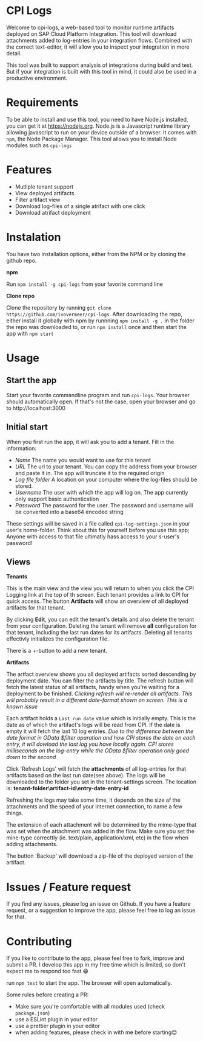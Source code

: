 # CPI Logs

Welcome to cpi-logs, a web-based tool to monitor runtime artifacts deployed on SAP Cloud Platform Integration. This tool will download attachments added to log-entries in your integration flows. Combined with the correct text-editor, it will allow you to inspect your integration in more detail.

This tool was built to support analysis of integrations during build and test. But if your integration is built with this tool in mind, it could also be used in a productive environment.

# Requirements

To be able to install and use this tool, you need to have Node.js installed, you can get it at https://nodejs.org. Node.js is a Javascript runtime library allowing javascript to run on your device outside of a browser. It comes with `npm`, the Node Package Manager. This tool allows you to install Node modules such as `cpi-logs`

# Features

- Mutliple tenant support
- View deployed artifacts
- Filter artifact view
- Download log-files of a single atrifact with one click
- Download atrifact deployment

# Instalation

You have two installation options, either from the NPM or by cloning the github repo.

**npm**

Run `npm install -g cpi-logs` from your favorite command line

**Clone repo**

Clone the repository by running `git clone https://github.com/ivovermeer/cpi-logs`. After downloading the repo, either install it globally with npm by runnning `npm install -g .` in the folder the repo was downloaded to, or run `npm install` once and then start the app with `npm start`

# Usage

## Start the app

Start your favorite commandline program and run `cpi-logs`. Your browser should automatically open. If that's not the case, open your browser and go to http://localhost:3000

## Initial start

When you first run the app, it will ask you to add a tenant. Fill in the information:

- _Name_ The name you would want to use for this tenant
- _URL_ The url to your tenant. You can copy the address from your browser and paste it in. The app will truncate it to the required origin
- _Log file folder_ A location on your computer where the log-files should be stored.
- _Username_ The user with which the app will log on. The app currently only support basic authentication
- _Password_ The password for the user. The password and username will be converted into a base64 encoded string

These settings will be saved in a file called `cpi-log-settings.json` in your user's home-folder. Think about this for yourself before you use this app; Anyone with access to that file ultimatly hass access to your s-user's password!

## Views

**Tenants**

This is the main view and the view you will return to when you click the CPI Logging link at the top of th screen. Each tenant provides a link to CPI for quick access. The button **Artifacts** will show an overview of all deployed artifacts for that tenant.

By clicking **Edit**, you can edit the tenant's details and also delete the tenant from your configuration. Deleting the tenant will remove **all** configuration for that tenant, including the last run dates for its artifacts. Deleting all tenants effectivly initializes the configuration file.

There is a +-button to add a new tenant.

**Artifacts**

The artfact overview shows you all deployed artifacts sorted descending by deployment date. You can filter the artifacts by title. The refresh button will fetch the latest status of all artifacts, handy when you're waiting for a deployment to be finished. _Clicking refresh will re-render all artifacts. This will probably result in a different date-format shown on screen. This is a known issue_

Each artifact holds a `Last run date` value which is initially empty. This is the date as of which the artifact's logs will be read from CPI. If the date is empty it will fetch the last 10 log entries.
_Due to the difference between the date format in OData $filter oparation and how CPI stores the date on each entry, it will dowload the last log you have locally again. CPI stores milliseconds on the log-entry while the OData $filter operation only goed down to the second_

Click 'Refresh Logs' will fetch the **attachments** of all log-entries for that artifacts based on the last run date(see above). The logs will be downloaded to the folder you set in the tenant-settings screen. The location is: **tenant-folder**\\**artifact-id**\\**entry-date**-**entry-id**

Refreshing the logs may take some time, it depends on the size af the attachments and the speed of your internet connection, to name a few things.

The extension of each attachment will be determined by the mime-type that was set when the attachment was added in the flow. Make sure you set the mine-type correcttly (ie. text/plain, application/xml, etc) in the flow when adding attachments.

The button 'Backup' will download a zip-file of the deployed version of the artifact.

# Issues / Feature request

If you find any issues, please log an issue on Github. If you have a feature request, or a suggestion to improve the app, please feel free to log an issue for that.

# Contributing

If you like to contribute to the app, please feel free to fork, improve and submit a PR. I develop this app in my free time which is limited, so don't expect me to respond too fast 😁

run `npm test` to start the app. The browser will open automatically.

Some rules before creating a PR:

- Make sure you're comfortable with all modules used (check `package.json`)
- use a ESLint plugin in your editor
- use a prettier plugin in your editor
- when adding features, please check in with me before starting😊
